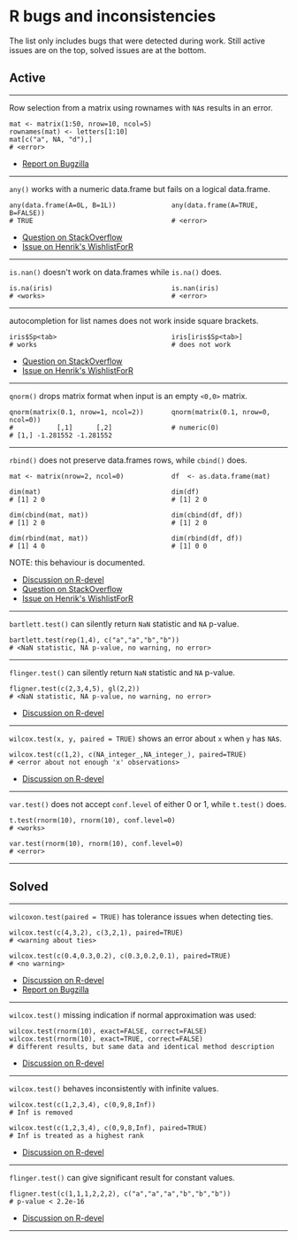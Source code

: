 # R bugs and inconsistencies #

The list only includes bugs that were detected during work.
Still active issues are on the top, solved issues are at the bottom.


## Active ##


---


Row selection from a matrix using rownames with `NA`s results in an error.

```
mat <- matrix(1:50, nrow=10, ncol=5)
rownames(mat) <- letters[1:10]
mat[c("a", NA, "d"),]
# <error>
```

- [Report on Bugzilla](https://bugs.r-project.org/show_bug.cgi?id=18481)


---


`any()` works with a numeric data.frame but fails on a logical data.frame.

```
any(data.frame(A=0L, B=1L))              any(data.frame(A=TRUE, B=FALSE))
# TRUE                                   # <error>
```

- [Question on StackOverflow](https://stackoverflow.com/q/60251847/1953718)
- [Issue on Henrik's WishlistForR](https://github.com/HenrikBengtsson/Wishlist-for-R/issues/112)


---


`is.nan()` doesn't work on data.frames while `is.na()` does.

```
is.na(iris)                              is.nan(iris)
# <works>                                # <error>
```

---


autocompletion for list names does not work inside square brackets.

```
iris$Sp<tab>                             iris[iris$Sp<tab>]
# works                                  # does not work
```

- [Question on StackOverflow](https://stackoverflow.com/q/30737225/1953718)
- [Issue on Henrik's WishlistForR](https://github.com/HenrikBengtsson/Wishlist-for-R/issues/129)


---


`qnorm()` drops matrix format when input is an empty `<0,0>` matrix.

```
qnorm(matrix(0.1, nrow=1, ncol=2))       qnorm(matrix(0.1, nrow=0, ncol=0))
#           [,1]      [,2]               # numeric(0)
# [1,] -1.281552 -1.281552
```


---


`rbind()` does not preserve data.frames rows, while `cbind()` does.

```
mat <- matrix(nrow=2, ncol=0)            df  <- as.data.frame(mat)

dim(mat)                                 dim(df)
# [1] 2 0                                # [1] 2 0

dim(cbind(mat, mat))                     dim(cbind(df, df))
# [1] 2 0                                # [1] 2 0

dim(rbind(mat, mat))                     dim(rbind(df, df))
# [1] 4 0                                # [1] 0 0
```

NOTE: this behaviour is documented.

- [Discussion on R-devel](https://stat.ethz.ch/pipermail/r-devel/2019-May/077796.html)
- [Question on StackOverflow](https://stackoverflow.com/q/52233413/1953718)
- [Issue on Henrik's WishlistForR](https://github.com/HenrikBengtsson/Wishlist-for-R/issues/77)


---


`bartlett.test()` can silently return `NaN` statistic and `NA` p-value.

```
bartlett.test(rep(1,4), c("a","a","b","b"))
# <NaN statistic, NA p-value, no warning, no error>
```


---


`flinger.test()` can silently return `NaN` statistic and `NA` p-value.

```
fligner.test(c(2,3,4,5), gl(2,2))
# <NaN statistic, NA p-value, no warning, no error>
```

- [Discussion on R-devel](https://stat.ethz.ch/pipermail/r-devel/2020-December/080334.html)


---


`wilcox.test(x, y, paired = TRUE)` shows an error about `x` when `y` has `NA`s.

```
wilcox.test(c(1,2), c(NA_integer_,NA_integer_), paired=TRUE)
# <error about not enough 'x' observations>
```

- [Discussion on R-devel](https://stat.ethz.ch/pipermail/r-devel/2019-December/078774.html)


---


`var.test()` does not accept `conf.level` of either 0 or 1, while `t.test()` does.

```
t.test(rnorm(10), rnorm(10), conf.level=0)
# <works>

var.test(rnorm(10), rnorm(10), conf.level=0)
# <error>
```


---


## Solved ##


---


`wilcoxon.test(paired = TRUE)` has tolerance issues when detecting ties.

```
wilcox.test(c(4,3,2), c(3,2,1), paired=TRUE)
# <warning about ties>

wilcox.test(c(0.4,0.3,0.2), c(0.3,0.2,0.1), paired=TRUE)
# <no warning>
```

- [Discussion on R-devel](https://stat.ethz.ch/pipermail/r-devel/2019-December/078774.html)
- [Report on Bugzilla](https://bugs.r-project.org/show_bug.cgi?id=16138)


---


`wilcox.test()` missing indication if normal approximation was used:

```
wilcox.test(rnorm(10), exact=FALSE, correct=FALSE)
wilcox.test(rnorm(10), exact=TRUE, correct=FALSE)
# different results, but same data and identical method description
```

- [Discussion on R-devel](https://stat.ethz.ch/pipermail/r-devel/2019-December/078774.html)


---


`wilcox.test()` behaves inconsistently with infinite values.

```
wilcox.test(c(1,2,3,4), c(0,9,8,Inf))
# Inf is removed

wilcox.test(c(1,2,3,4), c(0,9,8,Inf), paired=TRUE)
# Inf is treated as a highest rank
```

- [Discussion on R-devel](https://stat.ethz.ch/pipermail/r-devel/2019-December/078774.html)


---


`flinger.test()` can give significant result for constant values.

```
fligner.test(c(1,1,1,2,2,2), c("a","a","a","b","b","b"))
# p-value < 2.2e-16
```

- [Discussion on R-devel](https://stat.ethz.ch/pipermail/r-devel/2019-June/078038.html)


---

